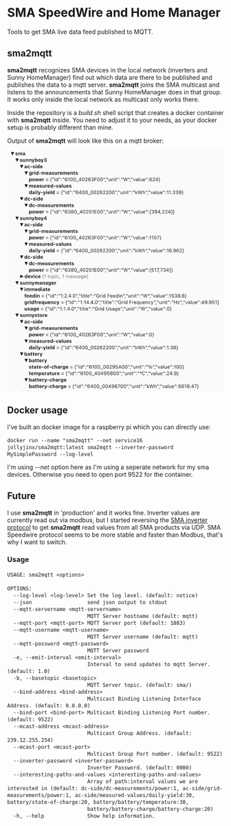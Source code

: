# SMA SpeedWire and Home Manager

Tools to get SMA live data feed published to MQTT.

## sma2mqtt

__sma2mqtt__ recognizes SMA devices in the local network (inverters and Sunny HomeManager) find out which data are there to be published and publishes the data to a mqtt server.
__sma2mqtt__ joins the SMA multicast and listens to the announcements that Sunny HomeManager does in that group. It works only inside the local network as multicast only works there.

Inside the repository is a *build.sh* shell script that creates a docker container with __sma2mqtt__ inside. You need to adjust it to your needs, as your docker setup is probably different than mine.

Output of __sma2mqtt__ will look like this on a mqtt broker:

![SunnyManager mqtt example](Images/sunnymanager.mqtt.long.png)

## Docker usage

I've built an docker image for a raspberry pi which you can directly use:
```
docker run --name "sma2mqtt" --net service16  jollyjinx/sma2mqtt:latest sma2mqtt --inverter-password MySimplePassword --log-level
```
I'm using *--net* option here as I'm using a seperate network for my sma devices. Otherwise you need to open port 9522 for the container.


## Future

I use __sma2mqtt__ in 'production' and it works fine. Inverter values are currently read out via modbus, but I started reversing the [SMA inverter protocol](SMA%20Protocol.md) to get __sma2mqtt__ read values from all SMA products via UDP. SMA Speedwire protocol seems to be more stable and faster than Modbus, that's why I want to switch.

### Usage


```
USAGE: sma2mqtt <options>

OPTIONS:
  --log-level <log-level> Set the log level. (default: notice)
  --json                  send json output to stdout
  --mqtt-servername <mqtt-servername>
                          MQTT Server hostname (default: mqtt)
  --mqtt-port <mqtt-port> MQTT Server port (default: 1883)
  --mqtt-username <mqtt-username>
                          MQTT Server username (default: mqtt)
  --mqtt-password <mqtt-password>
                          MQTT Server password
  -e, --emit-interval <emit-interval>
                          Interval to send updates to mqtt Server. (default: 1.0)
  -b, --basetopic <basetopic>
                          MQTT Server topic. (default: sma/)
  --bind-address <bind-address>
                          Multicast Binding Listening Interface Address. (default: 0.0.0.0)
  --bind-port <bind-port> Multicast Binding Listening Port number. (default: 9522)
  --mcast-address <mcast-address>
                          Multicast Group Address. (default: 239.12.255.254)
  --mcast-port <mcast-port>
                          Multicast Group Port number. (default: 9522)
  --inverter-password <inverter-password>
                          Inverter Password. (default: 0000)
  --interesting-paths-and-values <interesting-paths-and-values>
                          Array of path:interval values we are interested in (default: dc-side/dc-measurements/power:1, ac-side/grid-measurements/power:1, ac-side/measured-values/daily-yield:30, battery/state-of-charge:20, battery/battery/temperature:30,
                          battery/battery-charge/battery-charge:20)
  -h, --help              Show help information.

```

